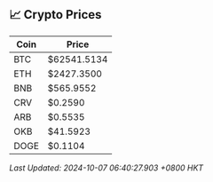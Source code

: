 ## 📈 Crypto Prices

| Coin | Price |
| ---- | ----- |
| BTC | $62541.5134 |
| ETH | $2427.3500 |
| BNB | $565.9552 |
| CRV | $0.2590 |
| ARB | $0.5535 |
| OKB | $41.5923 |
| DOGE | $0.1104 |

_Last Updated: 2024-10-07 06:40:27.903 +0800 HKT_